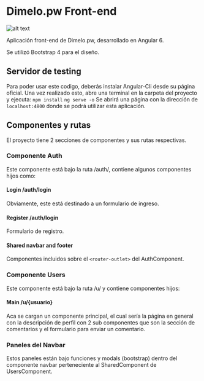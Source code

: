 # Dimelo.pw Front-end

![alt text](https://github.com/tomasjm/dimelo-front/blob/master/mainphoto.png?raw=true)


Aplicación front-end de Dimelo.pw, desarrollado en Angular 6.

Se utilizó Bootstrap 4 para el diseño.

## Servidor de testing

Para poder usar este codigo, deberás instalar Angular-Cli desde su página oficial.
Una vez realizado esto, abre una terminal en la carpeta del proyecto y ejecuta:
`npm install`
`ng serve -o`
Se abrirá una página con la dirección de `localhost:4800` donde se podrá utilizar esta aplicación.

## Componentes y rutas

El proyecto tiene 2 secciones de componentes y sus rutas respectivas.

### Componente Auth

Este componente está bajo la ruta /auth/, contiene algunos componentes hijos como:

#### Login /auth/login
Obviamente, este está destinado a un formulario de ingreso.

#### Register /auth/login

Formulario de registro.

#### Shared navbar and footer

Componentes incluidos sobre el `<router-outlet>` del AuthComponent.

### Componente Users

Este componente está bajo la ruta /u/ y contiene componentes hijos:

#### Main /u/{usuario}

Aca se cargan un componente principal, el cual sería la página en general con la descripción de perfil con 2 sub componentes que son la sección de comentarios y el formulario para enviar un comentario.

### Paneles del Navbar

Estos paneles están bajo funciones y modals (bootstrap) dentro del componente navbar perteneciente al SharedComponent de UsersComponent.

